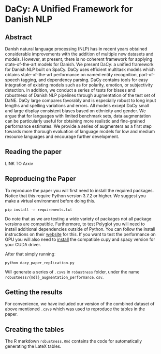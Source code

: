 # DaCy: A Unified Framework for Danish NLP

## Abstract

Danish natural language processing (NLP) has in recent years obtained considerable improvements with the addition of multiple new datasets and models. However, at present, there is no coherent framework for applying state-of-the-art models for Danish. We present DaCy: a unified framework for Danish NLP built on SpaCy. DaCy uses efficient multitask models which obtains state-of-the-art performance on named entity recognition, part-of-speech tagging, and dependency parsing. DaCy contains tools for easy integration of existing models such as for polarity, emotion, or subjectivity detection. In addition, we conduct a series of tests for biases and robustness of Danish NLP pipelines through augmentation of the test set of DaNE. DaCy large compares favorably and is especially robust to long input lengths and spelling variations and errors. All models except DaCy small and large display consistent biases based on ethnicity and gender. We argue that for languages with limited benchmark sets, data augmentation can be particularly useful for obtaining more realistic and fine-grained performance estimates. We provide a series of augmenters as a first step towards more thorough evaluation of language models for low and medium resource languages and encourage further development.

## Reading the paper

LINK TO Arxiv

## Reproducing the Paper

To reproduce the paper you will first need to install the required packages. Notice that this require Python version 3.7.2 or higher. We suggest you make a virtual environment before doing this.

```
pip install -r requirements.txt
```

Do note that as we are testing a wide variety of packages not all package versions are compatible. Furthermore, to test Polyglot you will need to install additional dependencies outside of Python. You can follow the install instructions on their [website](https://polyglot.readthedocs.io/en/latest/Installation.html) for this. If you want to test the performance on GPU you will also need to [install](https://spacy.io/usage) the compatible cupy and spacy version for your CUDA driver.

After that simply running:

```
python dacy_paper_replication.py
```

Will generate a series of `.csv`s in `robustness` folder, under the name `robustness/{mdl}_augmentation_performance.csv`.

## Getting the results
For convenience, we have included our version of the combined dataset of above mentioned `.csv`s which was used to reproduce the tables in the paper.

## Creating the tables
The R markdown `robustness.Rmd` contains the code for automatically generating the LateX tables.